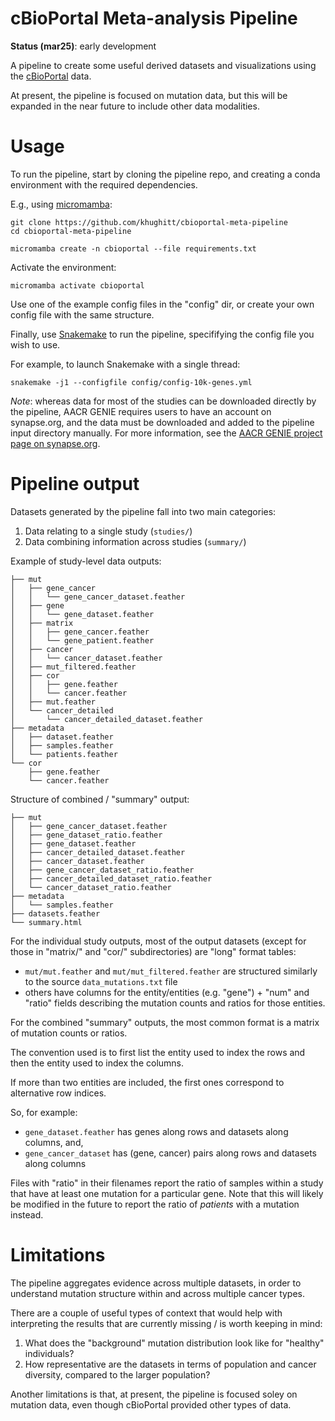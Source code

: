# cBioPortal Meta-analysis Pipeline

**Status (mar25)**: early development

A pipeline to create some useful derived datasets and visualizations using the [cBioPortal](https://cbioportal.org) data.

At present, the pipeline is focused on mutation data, but this will be expanded in the near future
to include other data modalities.

# Usage

To run the pipeline, start by cloning the pipeline repo, and creating a conda environment with
the required dependencies.

E.g., using [micromamba](https://mamba.readthedocs.io/en/latest/installation/micromamba-installation.html
):

```
git clone https://github.com/khughitt/cbioportal-meta-pipeline
cd cbioportal-meta-pipeline

micromamba create -n cbioportal --file requirements.txt
```

Activate the environment:

```
micromamba activate cbioportal
```

Use one of the example config files in the "config" dir, or create your own config file with the
same structure.

Finally, use [Snakemake](https://snakemake.readthedocs.io/en/stable/) to run the pipeline,
specififying the config file you wish to use.

For example, to launch Snakemake with a single thread:

```
snakemake -j1 --configfile config/config-10k-genes.yml
```

_Note_: whereas data for most of the studies can be downloaded directly by the pipeline, AACR GENIE
requires users to have an account on synapse.org, and the data must be downloaded and added to the
pipeline input directory manually. For more information, see the [AACR GENIE project page on
synapse.org](https://www.synapse.org/Synapse:syn21683345).

# Pipeline output

Datasets generated by the pipeline fall into two main categories:

1. Data relating to a single study (`studies/`)
2. Data combining information across studies (`summary/`)

Example of study-level data outputs:

```
├── mut
│   ├── gene_cancer
│   │   └── gene_cancer_dataset.feather
│   ├── gene
│   │   └── gene_dataset.feather
│   ├── matrix
│   │   ├── gene_cancer.feather
│   │   └── gene_patient.feather
│   ├── cancer
│   │   └── cancer_dataset.feather
│   ├── mut_filtered.feather
│   ├── cor
│   │   ├── gene.feather
│   │   └── cancer.feather
│   ├── mut.feather
│   └── cancer_detailed
│       └── cancer_detailed_dataset.feather
├── metadata
│   ├── dataset.feather
│   ├── samples.feather
│   └── patients.feather
└── cor
    ├── gene.feather
    └── cancer.feather
```

Structure of combined / "summary" output:

```
├── mut
│   ├── gene_cancer_dataset.feather
│   ├── gene_dataset_ratio.feather
│   ├── gene_dataset.feather
│   ├── cancer_detailed_dataset.feather
│   ├── cancer_dataset.feather
│   ├── gene_cancer_dataset_ratio.feather
│   ├── cancer_detailed_dataset_ratio.feather
│   └── cancer_dataset_ratio.feather
├── metadata
│   └── samples.feather
├── datasets.feather
└── summary.html
```

For the individual study outputs, most of the output datasets (except for those in "matrix/" and
"cor/" subdirectories) are "long" format tables:

- `mut/mut.feather` and `mut/mut_filtered.feather` are structured similarly to the source
  `data_mutations.txt` file
- others have columns for the entity/entities (e.g. "gene") + "num" and "ratio" fields describing
  the mutation counts and ratios for those entities.

For the combined "summary" outputs, the most common format is a matrix of mutation counts or ratios.

The convention used is to first list the entity used to index the rows and then the entity used to
index the columns.

If more than two entities are included, the first ones correspond to alternative row indices.

So, for example:

- `gene_dataset.feather` has genes along rows and datasets along columns, and,
- `gene_cancer_dataset` has (gene, cancer) pairs along rows and datasets along columns

Files with  "ratio" in their filenames report the ratio of samples within a study that have at
least one mutation for a particular gene. Note that this will likely be modified in the future to
report the ratio of _patients_ with a mutation instead.

# Limitations

The pipeline aggregates evidence across multiple datasets, in order to understand mutation structure
within and across multiple cancer types.

There are a couple of useful types of context that would help with interpreting the results that are
currently missing / is worth keeping in mind:

1. What does the "background" mutation distribution look like for "healthy" individuals?
2. How representative are the datasets in terms of population and cancer diversity, compared to the
   larger population?

Another limitations is that, at present, the pipeline is focused soley on mutation data, even though
cBioPortal provided other types of data.

